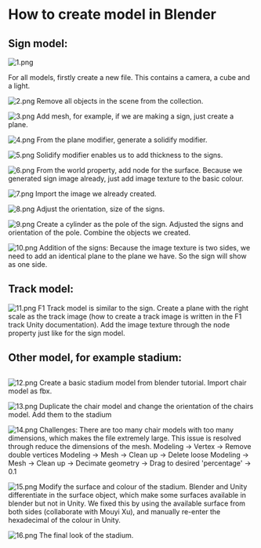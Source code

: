 # How to create model in Blender #

## Sign model: ##
![1.png](https://bitbucket.org/repo/G6xBMXK/images/90468248-1.png)
 
For all models, firstly create a new file. This contains a camera, a cube and a light. 

 ![2.png](https://bitbucket.org/repo/G6xBMXK/images/1178242865-2.png)
Remove all objects in the scene from the collection. 

 ![3.png](https://bitbucket.org/repo/G6xBMXK/images/2897970416-3.png)
Add mesh, for example, if we are making a sign, just create a plane. 

 ![4.png](https://bitbucket.org/repo/G6xBMXK/images/489108348-4.png)
From the plane modifier, generate a solidify modifier. 

 ![5.png](https://bitbucket.org/repo/G6xBMXK/images/3120764481-5.png)
Solidify modifier enables us to add thickness to the signs. 


 ![6.png](https://bitbucket.org/repo/G6xBMXK/images/2569805021-6.png)
From the world property, add node for the surface. Because we generated sign image already, just add image texture to the basic colour. 
 
![7.png](https://bitbucket.org/repo/G6xBMXK/images/2291344867-7.png)
Import the image we already created. 

 ![8.png](https://bitbucket.org/repo/G6xBMXK/images/1867880978-8.png)
Adjust the orientation, size of the signs. 
 
![9.png](https://bitbucket.org/repo/G6xBMXK/images/552691681-9.png)
Create a cylinder as the pole of the sign. Adjusted the signs and orientation of the pole. Combine the objects we created. 

 
![10.png](https://bitbucket.org/repo/G6xBMXK/images/673649815-10.png)
Addition of the signs: Because the image texture is two sides, we need to add an identical plane to the plane we have. So the sign will show as one side. 

## Track model: ##

 ![11.png](https://bitbucket.org/repo/G6xBMXK/images/2403666469-11.png)
F1 Track model is similar to the sign. Create a plane with the right scale as the track image (how to create a track image is written in the F1 track Unity documentation). Add the image texture through the node property just like for the sign model. 

## Other model, for example stadium:
 ##
![12.png](https://bitbucket.org/repo/G6xBMXK/images/940139439-12.png)
Create a basic stadium model from blender tutorial. Import chair model as fbx. 

 ![13.png](https://bitbucket.org/repo/G6xBMXK/images/80103449-13.png)
Duplicate the chair model and change the orientation of the chairs model. Add them to the stadium

 ![14.png](https://bitbucket.org/repo/G6xBMXK/images/1542413456-14.png)
Challenges: There are too many chair models with too many dimensions, which makes the file extremely large. This issue is resolved through reduce the dimensions of the mesh. 
Modeling -> Vertex -> Remove double vertices Modeling -> Mesh -> Clean up -> Delete loose Modeling -> Mesh -> Clean up -> Decimate geometry -> Drag to desired 'percentage' -> 0.1
 
![15.png](https://bitbucket.org/repo/G6xBMXK/images/2218166201-15.png)
Modify the surface and colour of the stadium. Blender and Unity differentiate in the surface object, which make some surfaces available in blender but not in Unity. We fixed this by using the available surface from both sides (collaborate with Mouyi Xu), and manually re-enter the hexadecimal of the colour in Unity. 

 ![16.png](https://bitbucket.org/repo/G6xBMXK/images/4079477598-16.png)
The final look of the stadium.
